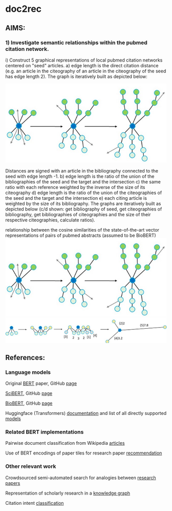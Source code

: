 # doc2rec

## AIMS:

### 1) Investigate semantic relationships within the pubmed citation network.

i) Construct 5 graphical representations of local pubmed citation networks centered on "seed" articles. a) edge length is the direct citation distance (e.g. an article in the citeography of an article in the citeography of the seed has edge length 2). The graph is iteratively built as depicted below:

![](/graphImage1.jpg)

Distances are signed with an article in the bibliography connected to the seed with edge length -1. b) edge length is the ratio of the union of the bibliographies of the seed and the target and the intersection c) the same ratio with each reference weighted by the inverse of the size of its citeography d) edge length is the ratio of the union of the citeographies of the seed and the target and the intersection e) each citing article is weighted by the size of its bibliography. The graphs are iteratively built as depicted below (c/d shown: get bibliography of seed, get citeographies of bibliography, get bibliographies of citeographies and the size of their respective citeographies, calculate ratios).

relationship between the cosine similarities of the state-of-the-art vector representations of pairs of pubmed abstracts (assumed to be BioBERT)
![](/graphImage1.jpg)
![](/graphImage2.jpg)

## References:
### Language models
Original [BERT](https://arxiv.org/abs/1810.04805) paper, GitHub [page](https://github.com/google-research/bert)

[SciBERT](https://arxiv.org/abs/1903.10676), GitHub [page](https://github.com/allenai/scibert)

[BioBERT](https://arxiv.org/abs/1901.08746), GitHub [page](https://github.com/dmis-lab/biobert)

Huggingface (Transformers) [documentation](https://huggingface.co/transformers/) and list of all directly supported [models](https://huggingface.co/models?)



### Related BERT implementations
Pairwise document classification from Wikipedia [articles](https://arxiv.org/abs/2003.09881)

Use of BERT encodings of paper tiles for research paper [recommendation](http://ceur-ws.org/Vol-2431/paper2.pdf)

### Other relevant work

Crowdsourced semi-automated search for analogies between [research papers](https://dl.acm.org/doi/abs/10.1145/3274300)

Representation of scholarly research in a [knowledge graph](https://dl.acm.org/doi/abs/10.1145/3360901.3364435)

Citation intent [classification](https://www.aclweb.org/anthology/N19-1361.pdf)

